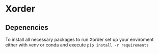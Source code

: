 # Xorder

## Depenencies
To install all necessary packages to run Xorder set up your enviroment either with venv or conda and execute `pip install -r requirements`
